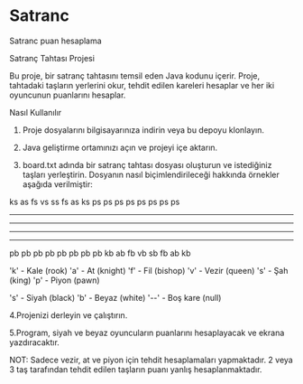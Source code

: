 # Satranc
 Satranc puan hesaplama

Satranç Tahtası Projesi

Bu proje, bir satranç tahtasını temsil eden Java kodunu içerir. Proje, tahtadaki taşların yerlerini okur, tehdit edilen kareleri hesaplar ve her iki oyuncunun puanlarını hesaplar.

Nasıl Kullanılır

1. Proje dosyalarını bilgisayarınıza indirin veya bu depoyu klonlayın.

2. Java geliştirme ortamınızı açın ve projeyi içe aktarın.

3. board.txt adında bir satranç tahtası dosyası oluşturun ve istediğiniz taşları yerleştirin. Dosyanın nasıl biçimlendirileceği hakkında örnekler aşağıda verilmiştir:


ks as fs vs ss fs as ks
ps ps ps ps ps ps ps ps
-- -- -- -- -- -- -- --
-- -- -- -- -- -- -- --
-- -- -- -- -- -- -- --
-- -- -- -- -- -- -- --
pb pb pb pb pb pb pb pb
kb ab fb vb sb fb ab kb

'k' - Kale (rook)
'a' - At (knight)
'f' - Fil (bishop)
'v' - Vezir (queen)
's' - Şah (king)
'p' - Piyon (pawn)

's' - Siyah (black)
'b' - Beyaz (white)
'--' - Boş kare (null)

4.Projenizi derleyin ve çalıştırın.

5.Program, siyah ve beyaz oyuncuların puanlarını hesaplayacak ve ekrana yazdıracaktır.

NOT: Sadece vezir, at ve piyon için tehdit hesaplamaları yapmaktadır. 2 veya 3 taş tarafından tehdit edilen taşların puanı yanlış hesaplanmaktadır.